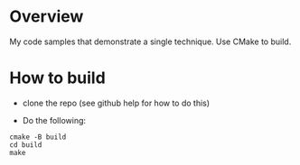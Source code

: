 # Overview
My code samples that demonstrate a single technique. Use CMake to
build.

# How to build

* clone the repo (see github help for how to do this)

* Do the following:

```
cmake -B build
cd build
make
```
